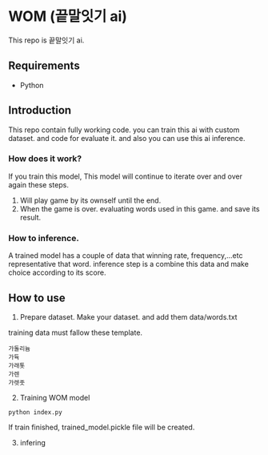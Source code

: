 # WOM (끝말잇기 ai)
This repo is 끝말잇기 ai.

## Requirements
- Python

## Introduction
This repo contain fully working code. you can train this ai with custom dataset. and code for evaluate it. and also you can use this ai inference.

### How does it work?
If you train this model, This model will continue to iterate over and over again these steps. 
1. Will play game by its ownself until the end.
2. When the game is over. evaluating words used in this game. and save its result.

### How to inference.
A trained model has a couple of data that winning rate, frequency,...etc representative that word. inference step is a combine this data and make choice according to its score.

## How to use
1. Prepare dataset.
Make your dataset. and add them data/words.txt

training data must fallow these template.
```
가돌리늄
가듁
가래톳
가렌
가렛좃
```

2. Training WOM model
```
python index.py
```
If train finished, trained_model.pickle file will be created.

3. infering
```

```
